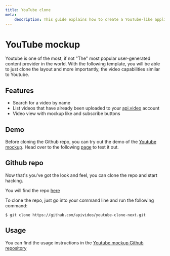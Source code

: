 ```yaml
---
title: YouTube clone
meta:
    description: This guide explains how to create a YouTube-like application with api.video.
---
```


# YouTube mockup

Youtube is one of the most, if not "The" most popular user-generated content provider in the world. With the following template, you will be able to just clone the layout and more importantly, the video capabilities similar to Youtube.

## Features

- Search for a video by name
- List videos that have already been uploaded to your [api.video](https://api.video/) account
- Video view with mockup like and subscribe buttons

## Demo

Before cloning the Github repo, you can try out the demo of the [Youtube mockup](https://api-video-youtube-demo.netlify.app/). Head over to the following [page](https://api-video-youtube-demo.netlify.app/) to test it out.

## Github repo

Now that's you've got the look and feel, you can clone the repo and start hacking.

You will find the repo [here](https://github.com/apivideo/youtube-clone-next)

To clone the repo, just go into your command line and run the following command:

```
$ git clone https://github.com/apivideo/youtube-clone-next.git
```

## Usage

You can find the usage instructions in the [Youtube mockup Github repository](https://github.com/apivideo/youtube-clone-next#readme)